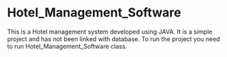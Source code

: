 # Hotel_Management_Software
This is a Hotel management system developed using JAVA.
It is a simple project and has not been linked with database.
To run the project you need to run Hotel_Management_Software class.
